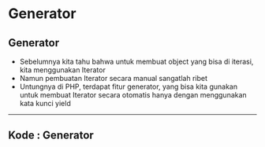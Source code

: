 # Generator

## Generator

- Sebelumnya kita tahu bahwa untuk membuat object yang bisa di iterasi, kita menggunakan Iterator
- Namun pembuatan Iterator secara manual sangatlah ribet
- Untungnya di PHP, terdapat fitur generator, yang bisa kita gunakan untuk membuat Iterator secara otomatis hanya dengan menggunakan kata kunci yield

---

## Kode : Generator